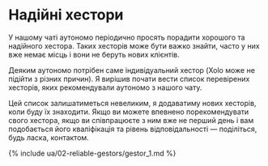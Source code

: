 # Надійні хестори

У нашому чаті аутономо періодично просять порадити хорошого та надійного хестора. Таких хесторів може бути важко
знайти, часто у них вже немає місць і вони не беруть нових клієнтів.

Деяким аутономо потрібен саме індивідуальний хестор (Xolo може не підійти з різних причин). Я вирішив почати вести
список перевірених хесторів, яких рекомендували аутономо з нашого чату.

Цей список залишатиметься невеликим, я додаватиму нових хесторів, коли буду їх знаходити. Якщо ви можете впевнено
порекомендувати свого хестора, якщо ви співпрацюєте з ним вже не перший день і вам подобається його кваліфікація та
рівень відповідальності — поділіться, будь ласка, контактом.

{% include ua/02-reliable-gestors/gestor_1.md %}
